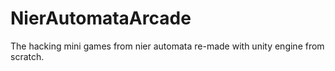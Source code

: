 # NierAutomataArcade
The hacking mini games from nier automata re-made with unity engine from scratch.

